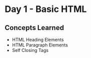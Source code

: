 # Day 1 - Basic HTML
## Concepts Learned
- HTML Heading Elements
- HTML Paragraph Elements
- Self Closing Tags
